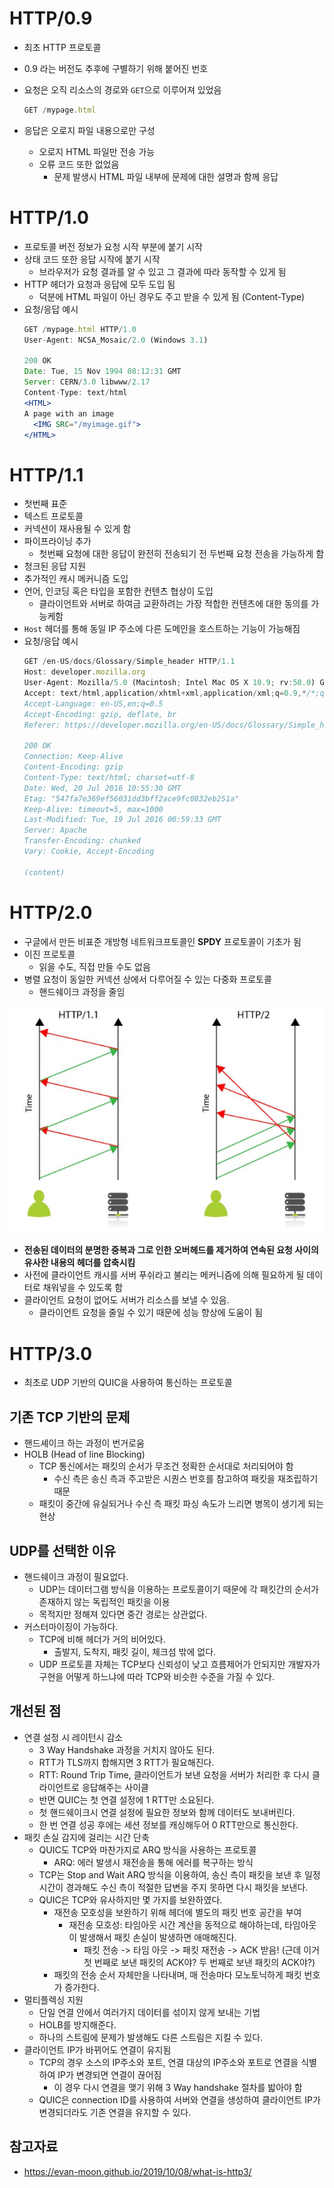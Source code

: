 # HTTP/0.9

- 최초 HTTP 프로토콜
- 0.9 라는 버전도 추후에 구별하기 위해 붙어진 번호
- 요청은 오직 리소스의 경로와 `GET`으로 이루어져 있었음

    ```jsx
    GET /mypage.html
    ```

- 응답은 오로지 파일 내용으로만 구성
    - 오로지 HTML 파일만 전송 가능
    - 오류 코드 또한 없었음
        - 문제 발생시 HTML 파일 내부에 문제에 대한 설명과 함께 응답

# HTTP/1.0

- 프로토콜 버전 정보가 요청 시작 부분에 붙기 시작
- 상태 코드 또한 응답 시작에 붙기 시작
    - 브라우저가 요청 결과를 알 수 있고 그 결과에 따라 동작할 수 있게 됨
- HTTP 헤더가 요청과 응답에 모두 도입 됨
    - 덕분에 HTML 파일이 아닌 경우도 주고 받을 수 있게 됨 (Content-Type)
- 요청/응답 예시
    ```jsx
    GET /mypage.html HTTP/1.0
    User-Agent: NCSA_Mosaic/2.0 (Windows 3.1)

    200 OK
    Date: Tue, 15 Nov 1994 08:12:31 GMT
    Server: CERN/3.0 libwww/2.17
    Content-Type: text/html
    <HTML>
    A page with an image
      <IMG SRC="/myimage.gif">
    </HTML>
    ```

# HTTP/1.1

- 첫번째 표준
- 텍스트 프로토콜
- 커넥션이 재사용될 수 있게 함
- 파이프라이닝 추가
    - 첫번째 요청에 대한 응답이 완전히 전송되기 전 두번째 요청 전송을 가능하게 함
- 청크된 응답 지원
- 추가적인 캐시 메커니즘 도입
- 언어, 인코딩 혹은 타입을 포함한 컨텐츠 협상이 도입
    - 클라이언트와 서버로 하여금 교환하려는 가장 적합한 컨텐츠에 대한 동의를 가능케함
- `Host` 헤더를 통해 동일 IP 주소에 다른 도메인을 호스트하는 기능이 가능해짐
- 요청/응답 예시
    ```jsx
    GET /en-US/docs/Glossary/Simple_header HTTP/1.1
    Host: developer.mozilla.org
    User-Agent: Mozilla/5.0 (Macintosh; Intel Mac OS X 10.9; rv:50.0) Gecko/20100101 Firefox/50.0
    Accept: text/html,application/xhtml+xml,application/xml;q=0.9,*/*;q=0.8
    Accept-Language: en-US,en;q=0.5
    Accept-Encoding: gzip, deflate, br
    Referer: https://developer.mozilla.org/en-US/docs/Glossary/Simple_header

    200 OK
    Connection: Keep-Alive
    Content-Encoding: gzip
    Content-Type: text/html; charset=utf-8
    Date: Wed, 20 Jul 2016 10:55:30 GMT
    Etag: "547fa7e369ef56031dd3bff2ace9fc0832eb251a"
    Keep-Alive: timeout=5, max=1000
    Last-Modified: Tue, 19 Jul 2016 00:59:33 GMT
    Server: Apache
    Transfer-Encoding: chunked
    Vary: Cookie, Accept-Encoding

    (content)
    ```

# HTTP/2.0

- 구글에서 만든 비표준 개방형 네트워크프토콜인 **SPDY** 프로토콜이 기초가 됨
- 이진 프로토콜
    - 읽을 수도, 직접 만들 수도 없음
- 병렬 요청이 동일한 커넥션 상에서 다루어질 수 있는 다중화 프로토콜
    - 핸드쉐이크 과정을 줄임

![http 2.0](static/http_2_0.png)

- **전송된 데이터의 분명한 중복과 그로 인한 오버헤드를 제거하여 연속된 요청 사이의 유사한 내용의 헤더를 압축시킴**
- 사전에 클라이언트 캐시를 서버 푸쉬라고 불리는 메커니즘에 의해 필요하게 될 데이터로 채워넣을 수 있도록 함
- 클라이언트 요청이 없어도 서버가 리소스를 보낼 수 있음.
    - 클라이언트 요청을 줄일 수 있기 때문에 성능 향상에 도움이 됨

# HTTP/3.0

- 최초로 UDP 기반의 QUIC을 사용하여 통신하는 프로토콜

## 기존 TCP 기반의 문제
- 핸드셰이크 하는 과정이 번거로움
- HOLB (Head of line Blocking)
    - TCP 통신에서는 패킷의 순서가 무조건 정확한 순서대로 처리되어야 함
        - 수신 측은 송신 측과 주고받은 시퀀스 번호를 참고하여 패킷을 재조립하기 때문
    - 패킷이 중간에 유실되거나 수신 측 패킷 파싱 속도가 느리면 병목이 생기게 되는 현상

## UDP를 선택한 이유
- 핸드쉐이크 과정이 필요없다.
    - UDP는 데이터그램 방식을 이용하는 프로토콜이기 때문에 각 패킷간의 순서가 존재하지 않는 독립적인 패킷을 이용
    - 목적지만 정해져 있다면 중간 경로는 상관없다.
- 커스터마이징이 가능하다.
    - TCP에 비해 헤더가 거의 비어있다.
        - 출발지, 도착지, 패킷 길이, 체크섬 밖에 없다.
    - UDP 프로토콜 자체는 TCP보다 신뢰성이 낮고 흐름제어가 안되지만 개발자가 구현을 어떻게 하느냐에 따라 TCP와 비슷한 수준을 가질 수 있다.

## 개선된 점
- 연결 설정 시 레이턴시 감소
    - 3 Way Handshake 과정을 거치지 않아도 된다.
    - RTT가 TLS까지 합해지면 3 RTT가 필요해진다.
    - RTT: Round Trip Time, 클라이언트가 보낸 요청을 서버가 처리한 후 다시 클라이언트로 응답해주는 사이클
    - 반면 QUIC는 첫 연결 설정에 1 RTT만 소요된다.
    - 첫 핸드쉐이크시 연결 설정에 필요한 정보와 함께 데이터도 보내버린다.
    - 한 번 연결 성공 후에는 세션 정보를 캐싱해두어 0 RTT만으로 통신한다.
- 패킷 손실 감지에 걸리는 시간 단축
    - QUIC도 TCP와 마찬가지로 ARQ 방식을 사용하는 프로토콜
        - ARQ: 에러 발생시 재전송을 통해 에러를 복구하는 방식
    - TCP는 Stop and Wait ARQ 방식을 이용하여, 송신 측이 패킷을 보낸 후 일정 시간이 경과해도 수신 측이 적절한 답변을 주지 못하면 다시 패킷을 보낸다.
    - QUIC은 TCP와 유사하지만 몇 가지를 보완하였다.
        - 재전송 모호성을 보완하기 위해 헤더에 별도의 패킷 번호 공간을 부여
            - 재전송 모호성: 타임아웃 시간 계산을 동적으로 해야하는데, 타임아웃이 발생해서 패킷 손실이 발생하면 애매해진다. 
                - 패킷 전송 -> 타임 아웃 -> 패킷 재전송 -> ACK 받음! (근데 이거 첫 번째로 보낸 패킷의 ACK야? 두 번째로 보낸 패킷의 ACK야?)
        - 패킷의 전송 순서 자체만을 나타내며, 매 전송마다 모노토닉하게 패킷 번호가 증가한다.
- 멀티플렉싱 지원
    - 단일 연결 안에서 여러가지 데이터를 섞이지 않게 보내는 기법
    - HOLB를 방지해준다.
    - 하나의 스트림에 문제가 발생해도 다른 스트림은 지킬 수 있다.
- 클라이언트 IP가 바뀌어도 연결이 유지됨
    - TCP의 경우 소스의 IP주소와 포트, 연결 대상의 IP주소와 포트로 연결을 식별하여 IP가 변경되면 연결이 끊어짐
        - 이 경우 다시 연결을 맺기 위해 3 Way handshake 절차를 밟아야 함
    - QUIC은 connection ID를 사용하여 서버와 연결을 생성하여 클라이언트 IP가 변경되더라도 기존 연결을 유지할 수 있다.

## 참고자료
- https://evan-moon.github.io/2019/10/08/what-is-http3/
